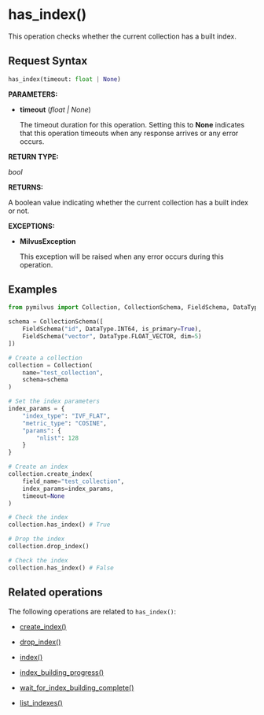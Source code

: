 # has_index()

This operation checks whether the current collection has a built index.

## Request Syntax

```python
has_index(timeout: float | None)
```

__PARAMETERS:__

- __timeout__ (_float _|_ None_)  

    The timeout duration for this operation. Setting this to __None__ indicates that this operation timeouts when any response arrives or any error occurs.

__RETURN TYPE:__

_bool_

__RETURNS:__

A boolean value indicating whether the current collection has a built index or not.

__EXCEPTIONS:__

- __MilvusException__

    This exception will be raised when any error occurs during this operation.

## Examples

```python
from pymilvus import Collection, CollectionSchema, FieldSchema, DataType

schema = CollectionSchema([
    FieldSchema("id", DataType.INT64, is_primary=True),
    FieldSchema("vector", DataType.FLOAT_VECTOR, dim=5)
])

# Create a collection
collection = Collection(
    name="test_collection",
    schema=schema
)

# Set the index parameters
index_params = {
    "index_type": "IVF_FLAT",
    "metric_type": "COSINE",
    "params": {
        "nlist": 128
    }
}

# Create an index
collection.create_index(
    field_name="test_collection", 
    index_params=index_params, 
    timeout=None
)

# Check the index
collection.has_index() # True

# Drop the index
collection.drop_index()

# Check the index
collection.has_index() # False
```

## Related operations

The following operations are related to `has_index()`:

- [create_index()](./create_index.md)

- [drop_index()](./drop_index.md)

- [index()](./index.md)

- [index_building_progress()](./utility/index_building_progress.md)

- [wait_for_index_building_complete()](./utility/wait_for_index_building_complete.md)

- [list_indexes()](./utility/list_indexes.md)

